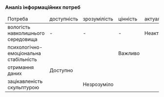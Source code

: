 ### Аналіз інформаційних потреб

<table>
     <thead>
           <tr>
               <td>Потреба</td>
               <td>доступність</td>
               <td>зрозумілість</td>
               <td>цінність</td>
               <td>актуальність</td>
           </tr>
     </thead>
     <tr>
           <td>вологість навколишнього середовища</td>
           <td>-</td>
           <td>-</td>
           <td>-</td>
           <td>Неактуально</td>
     </tr>
     <tr>
           <td>психологічно-емоціональна стабільність</td>
           <td></td>
           <td></td>
           <td>Важливо</td>
           <td></td>
     </tr>
     <tr>
           <td>отримання даних</td>
           <td>Доступно</td>
           <td></td>
           <td></td>
           <td></td>
     </tr>
     <tr>
           <td>зацікавленість скульптурою</td>
           <td></td>
           <td>Незрозуміло</td>
           <td></td>
           <td></td>
     </tr>
           
               
